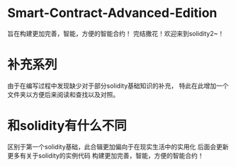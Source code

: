 # Smart-Contract-Advanced-Edition
旨在构建更加完善，智能，方便的智能合约！
完结撒花！欢迎来到solidity2~！

# 补充系列
由于在编写过程中发现缺少对于部分solidity基础知识的补充，
特此在此增加一个文件夹以方便后来阅读和查找以及对照。

# 和solidity有什么不同
区别于第一个solidity基础，此合辑更加偏向于在现实生活中的实用化
后面会更新更多有关于solidity的实例代码
构建更加完善，智能，方便的智能合约！

